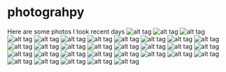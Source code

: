 # photograhpy
Here are some photos I took recent days
![alt tag](https://github.com/wonderfulcorporation/photograhpy/blob/master/Photo%20selected/Frank%20Show%20(9).JPG)
![alt tag](https://github.com/wonderfulcorporation/photograhpy/blob/master/Photo%20selected/Frank%20Show%20(3).JPG)
![alt tag](https://github.com/wonderfulcorporation/photograhpy/blob/master/Photo%20selected/Frank%20Show%20(2).JPG)
![alt tag](https://github.com/wonderfulcorporation/photograhpy/blob/master/Photo%20selected/Frank%20Show%20(27).JPG)
![alt tag](https://github.com/wonderfulcorporation/photograhpy/blob/master/Photo%20selected/Frank%20Show%20(5).JPG)
![alt tag](https://github.com/wonderfulcorporation/photograhpy/blob/master/Photo%20selected/Frank%20Show%20(6).JPG)
![alt tag](https://github.com/wonderfulcorporation/photograhpy/blob/master/Photo%20selected/Frank%20Show%20(7).JPG)
![alt tag](https://github.com/wonderfulcorporation/photograhpy/blob/master/Photo%20selected/Frank%20Show%20(8).JPG)
![alt tag](https://github.com/wonderfulcorporation/photograhpy/blob/master/Photo%20selected/Frank%20Show%20(1).JPG)
![alt tag](https://github.com/wonderfulcorporation/photograhpy/blob/master/Photo%20selected/Frank%20Show%20(10).JPG)
![alt tag](https://github.com/wonderfulcorporation/photograhpy/blob/master/Photo%20selected/Frank%20Show%20(11).JPG)
![alt tag](https://github.com/wonderfulcorporation/photograhpy/blob/master/Photo%20selected/Frank%20Show%20(12).JPG)
![alt tag](https://github.com/wonderfulcorporation/photograhpy/blob/master/Photo%20selected/Frank%20Show%20(13).JPG)
![alt tag](https://github.com/wonderfulcorporation/photograhpy/blob/master/Photo%20selected/Frank%20Show%20(14).JPG)
![alt tag](https://github.com/wonderfulcorporation/photograhpy/blob/master/Photo%20selected/Frank%20Show%20(15).JPG)
![alt tag](https://github.com/wonderfulcorporation/photograhpy/blob/master/Photo%20selected/Frank%20Show%20(16).JPG)
![alt tag](https://github.com/wonderfulcorporation/photograhpy/blob/master/Photo%20selected/Frank%20Show%20(17).JPG)
![alt tag](https://github.com/wonderfulcorporation/photograhpy/blob/master/Photo%20selected/Frank%20Show%20(18).JPG)
![alt tag](https://github.com/wonderfulcorporation/photograhpy/blob/master/Photo%20selected/Frank%20Show%20(19).JPG)
![alt tag](https://github.com/wonderfulcorporation/photograhpy/blob/master/Photo%20selected/Frank%20Show%20(20).JPG)
![alt tag](https://github.com/wonderfulcorporation/photograhpy/blob/master/Photo%20selected/Frank%20Show%20(21).JPG)
![alt tag](https://github.com/wonderfulcorporation/photograhpy/blob/master/Photo%20selected/Frank%20Show%20(22).JPG)
![alt tag](https://github.com/wonderfulcorporation/photograhpy/blob/master/Photo%20selected/Frank%20Show%20(23).JPG)
![alt tag](https://github.com/wonderfulcorporation/photograhpy/blob/master/Photo%20selected/Frank%20Show%20(24).JPG)
![alt tag](https://github.com/wonderfulcorporation/photograhpy/blob/master/Photo%20selected/Frank%20Show%20(25).JPG)
![alt tag](https://github.com/wonderfulcorporation/photograhpy/blob/master/Photo%20selected/Frank%20Show%20(26).JPG)
![alt tag](https://github.com/wonderfulcorporation/photograhpy/blob/master/Photo%20selected/Frank%20Show%20(4).JPG)
![alt tag](https://github.com/wonderfulcorporation/photograhpy/blob/master/Photo%20selected/Frank%20Show%20(28).JPG)
![alt tag](https://github.com/wonderfulcorporation/photograhpy/blob/master/Photo%20selected/Frank%20Show%20(29).JPG)
![alt tag](https://github.com/wonderfulcorporation/photograhpy/blob/master/Photo%20selected/Frank%20Show%20(30).JPG)
![alt tag](https://github.com/wonderfulcorporation/photograhpy/blob/master/Photo%20selected/Frank%20Show%20(31).JPG)
![alt tag](https://github.com/wonderfulcorporation/photograhpy/blob/master/Photo%20selected/Frank%20Show%20(32).JPG)